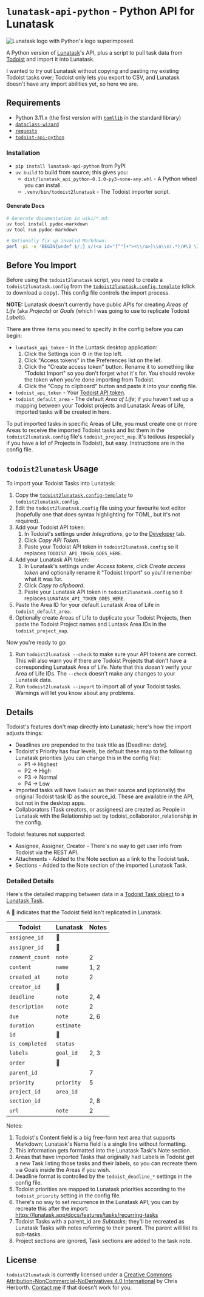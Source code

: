 # `lunatask-api-python` - Python API for Lunatask

![Lunatask logo with Python's logo superimposed.](./lunatask-python.png)

A Python version of [Lunatask](https://lunatask.app/)'s API, plus a script to
pull task data from [Todoist](https://www.todoist.com/) and import it into
Lunatask.

I wanted to try out Lunatask without copying and pasting my existing Todoist
tasks over; Todoist only lets you export to CSV, and Lunatask doesn't have any
import abilities yet, so here we are.

## Requirements

- Python 3.11.x (the first version with
  [`tomllib`](https://docs.python.org/3/library/tomllib.html) in the standard
  library)
- [`dataclass-wizard`](https://dataclass-wizard.readthedocs.io/en/latest/)
- [`requests`](https://requests.readthedocs.io/en/latest/)
- [`todoist-api-python`](https://github.com/Doist/todoist-api-python)

### Installation

- `pip install lunatask-api-python` from PyPI
- `uv build` to build from source; this gives you:
  - `dist/lunatask_api_python-0.1.0-py3-none-any.whl` - A Python wheel you can
    install.
  - `.venv/bin/todoist2lunatask` - The Todoist importer script.

#### Generate Docs

```sh
# Generate documentation in wiki/*.md:
uv tool install pydoc-markdown
uv tool run pydoc-markdown

# Optionally fix up invalid Markdown:
perl -pi -e 'BEGIN{undef $/;} s/(<a id="[^"]+"><\\/a>)\\n\\n(.*)/#\2 \1\n/mg;' wiki/docs/*.md
```

## Before You Import

Before using the `todoist2lunatask` script, you need to create a
`todoist2lunatask.config` from the
[`todoist2lunatask.config.template`](https://codeberg.org/Taffer/todoist2lunatask/src/branch/main/todoist2lunatask.config.template)
(click to download a copy). This config file controls the import process.

**NOTE:** Lunatask doesn't currently have public APIs for creating *Areas of
Life* (aka *Projects*) or *Goals* (which I was going to use to replicate
Todoist *Labels*).

There are three items you need to specify in the config before you can begin:

- `lunatask_api_token` - In the Luntask desktop application:
  1. Click the Settings icon ⚙️ in the top left.
  2. Click "Access tokens" in the Preferences list on the lef.
  3. Click the "Create access token" button. Rename it to something like
     "Todoist Import" so you don't forget what it's for. You should revoke the
     token when you're done importing from Todoist.
  4. Click the "Copy to clipboard" button and paste it into your config file.
- `todoist_api_token` - Your [Todoist API token](https://www.todoist.com/help/articles/find-your-api-token-Jpzx9IIlB).
- `todoist_default_area` - The default *Area of Life*; if you haven't set up a
  mapping between your Todoist projects and Lunatask Areas of Life, imported
  tasks will be created in here.

To put imported tasks in specific Areas of Life, you must create one or more
Areas to receive the imported Todoist tasks and list them in the
`todoist2lunatask.config` file's `todoist_project_map`. It's tedious
(especially if you have a lof of Projects in Todoist), but easy. Instructions
are in the config file.

## `todoist2lunatask` Usage

To import your Todoist Tasks into Lunatask:

1. Copy the
   [`todoist2lunatask.config-template`](https://codeberg.org/Taffer/todoist2lunatask/raw/branch/main/todoist2lunatask.config.template)
   to `todoist2lunatask.config`.
2. Edit the `todoist2lunatask.config` file using your favourite text editor
   (hopefully one that does syntax highlighting for TOML, but it's not required).
3. Add your Todoist API token:
   1. In Todoist's settings under *Integrations*, go to the
      [Developer](https://app.todoist.com/app/settings/integrations/developer)
      tab.
   2. Click *Copy API Token*.
   3. Paste your Todoist API token in `todoist2lunatask.config` so it replaces
     `TODOIST_API_TOKEN_GOES_HERE`.
4. Add your Lunatask API token:
   1. In Lunatask's settings under *Access tokens*, click *Create access token*
      and optionally rename it "Todoist Import" so you'll remember what it was
      for.
   2. Click *Copy to clipboard*.
   3. Paste your Lunatask API token in `todoist2lunatask.config` so it replaces
      `LUNATASK_API_TOKEN_GOES_HERE`.
5. Paste the Area ID for your default Lunatask Area of Life in
   `todoist_default_area`.
6. Optionally create Areas of Life to duplicate your Todoist Projects, then
   paste the Todoist Project names and Luntask Area IDs in the
   `todoist_project_map`.

Now you're ready to go:

1. Run `todoist2lunatask --check` to make sure your API tokens are correct.
   This will also warn you if there are Todoist Projects that don't have a
   corresponding Lunatask Area of Life. Note that this *doesn't* verify your
   Area of Life IDs. The `--check` doesn't make any changes to your Lunatask
   data.
2. Run `todoist2lunatask --import` to import all of your Todoist tasks.
   Warnings will let you know about any problems.

## Details

Todoist's features don't map directly into Lunatask; here's how the import
adjusts things:

- Deadlines are prepended to the task title as [Deadline: *date*].
- Todoist's Priority has four levels, be default these map to the following
  Lunatask priorities (you can change this in the config file):
  - P1 -> Highest
  - P2 -> High
  - P3 -> Normal
  - P4 -> Low
- Imported tasks will have `Todoist` as their source and (optionally) the
  original Todoist task ID as the source_id. These are available in the API,
  but not in the desktop apps.
- Collaborators (Task creators, or assignees) are created as People in Lunatask
  with the Relationship set by todoist_collaborator_relationship in the config.

Todoist features not supported:

- Assignee, Assigner, Creator - There's no way to get user info from Todoist
  via the REST API.
- Attachments - Added to the Note section as a link to the Todoist task.
- Sections - Added to the Note section of the imported Lunatask Task.

### Detailed Details

Here's the detailed mapping between data in a
[Todoist Task object](https://developer.todoist.com/rest/v2/?python#tasks) to a
[Lunatask Task](https://lunatask.app/api/tasks-api/create).

A 🙅 indicates that the Todoist field isn't replicated in Lunatask.

|Todoist         |Lunatask   |Notes |
|----------------|-----------|------|
|`assignee_id`   |🙅         |      |
|`assigner_id`   |🙅         |      |
|`comment_count` |`note`     | 2    |
|`content`       |`name`     | 1, 2 |
|`created_at`    |`note`     | 2    |
|`creator_id`    |🙅         |      |
|`deadline`      |`note`     | 2, 4 |
|`description`   |`note`     | 2    |
|`due`           |`note`     | 2, 6 |
|`duration`      |`estimate` |      |
|`id`            |🙅         |      |
|`is_completed`  |`status`   |      |
|`labels`        |`goal_id`  | 2, 3 |
|`order`         |🙅         |      |
|`parent_id`     |           | 7    |
|`priority`      |`priority` | 5    |
|`project_id`    |`area_id`  |      |
|`section_id`    |           | 2, 8 |
|`url`           |`note`     | 2    |

Notes:

1. Todoist's Content field is a big free-form text area that supports Markdown;
   Lunatask's Name field is a single line without formatting.
2. This information gets formatted into the Lunatask Task's Note section.
3. Areas that have imported Tasks that originally had Labels in Todoist get a
   new Task listing those tasks and their labels, so you can recreate them via
   Goals inside the Areas if you wish.
4. Deadline format is controlled by the `todoist_deadline_*` settings in the
   config file.
5. Todoist priorities are mapped to Lunatask priorities according to the
   `todoist_priority` setting in the config file.
6. There's no way to set recurrence in the Lunatask API; you can by recreate
   this after the import:
   <https://lunatask.app/docs/features/tasks/recurring-tasks>
7. Todoist Tasks with a parent_id are *Subtasks*; they'll be recreated as
   Lunatask Tasks with notes referring to their parent. The parent will list
   its sub-tasks.
8. Project sections are ignored, Task sections are added to the task note.

## License

`todoist2lunatask` is currently licensed under a
[Creative Commons Attribution-NonCommercial-NoDerivatives 4.0 International](https://creativecommons.org/licenses/by-nc-nd/4.0/deed.en)
by Chris Herborth. [Contact me](https://taffer.ca/) if that doesn't work for
you.

